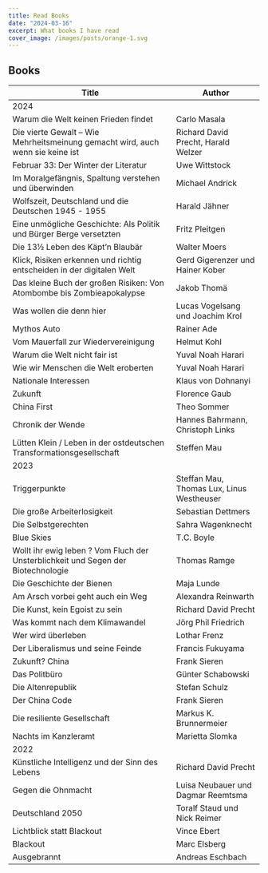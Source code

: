 ```yaml
---
title: Read Books
date: "2024-03-16"
excerpt: What books I have read
cover_image: /images/posts/orange-1.svg
---
```


## Books

| Title                                                                             | Author                                    |
| --------------------------------------------------------------------------------- | ----------------------------------------- |
| 2024                                                                              |                                           |
| Warum die Welt keinen Frieden findet                                              | Carlo Masala                              |
| Die vierte Gewalt – Wie Mehrheitsmeinung gemacht wird, auch wenn sie keine ist    | Richard David Precht, Harald Welzer       |
| Februar 33: Der Winter der Literatur                                              | Uwe Wittstock                             |
| Im Moralgefängnis, Spaltung verstehen und überwinden                              | Michael Andrick                           |
| Wolfszeit, Deutschland und die Deutschen 1945 - 1955                              | Harald Jähner                             |
| Eine unmögliche Geschichte: Als Politik und Bürger Berge versetzten               | Fritz Pleitgen                            |
| Die 13½ Leben des Käpt’n Blaubär                                                  | Walter Moers                              |
| Klick, Risiken erkennen und richtig entscheiden in der digitalen Welt             | Gerd Gigerenzer und Hainer Kober          |
| Das kleine Buch der großen Risiken: Von Atombombe bis Zombieapokalypse            | Jakob Thomä                               |
| Was wollen die denn hier                                                          | Lucas Vogelsang und Joachim Krol          |
| Mythos Auto                                                                       | Rainer Ade                                |
| Vom Mauerfall zur Wiedervereinigung                                               | Helmut Kohl                               |
| Warum die Welt nicht fair ist                                                     | Yuval Noah Harari                         |
| Wie wir Menschen die Welt eroberten                                               | Yuval Noah Harari                         |
| Nationale Interessen                                                              | Klaus von Dohnanyi                        |
| Zukunft                                                                           | Florence Gaub                             |
| China First                                                                       | Theo Sommer                               |
| Chronik der Wende                                                                 | Hannes Bahrmann, Christoph Links          |
| Lütten Klein / Leben in der ostdeutschen Transformationsgesellschaft              | Steffen Mau                               |
| 2023                                                                              |                                           |
| Triggerpunkte                                                                     | Steffan Mau, Thomas Lux, Linus Westheuser |
| Die große Arbeiterlosigkeit                                                       | Sebastian Dettmers                        |
| Die Selbstgerechten                                                               | Sahra Wagenknecht                         |
| Blue Skies                                                                        | T.C. Boyle                                |
| Wollt ihr ewig leben ? Vom Fluch der Unsterblichkeit und Segen der Biotechnologie | Thomas Ramge                              |
| Die Geschichte der Bienen                                                         | Maja Lunde                                |
| Am Arsch vorbei geht auch ein Weg                                                 | Alexandra Reinwarth                       |
| Die Kunst, kein Egoist zu sein                                                    | Richard David Precht                      |
| Was kommt nach dem Klimawandel                                                    | Jörg Phil Friedrich                       |
| Wer wird überleben                                                                | Lothar Frenz                              |
| Der Liberalismus und seine Feinde                                                 | Francis Fukuyama                          |
| Zukunft? China                                                                    | Frank Sieren                              |
| Das Politbüro                                                                     | Günter Schabowski                         |
| Die Altenrepublik                                                                 | Stefan Schulz                             |
| Der China Code                                                                    | Frank Sieren                              |
| Die resiliente Gesellschaft                                                       | Markus K. Brunnermeier                    |
| Nachts im Kanzleramt                                                              | Marietta Slomka                           |
| 2022                                                                              |                                           |
| Künstliche Intelligenz und der Sinn des Lebens                                    | Richard David Precht                      |
| Gegen die Ohnmacht                                                                | Luisa Neubauer und Dagmar Reemtsma        |
| Deutschland 2050                                                                  | Toralf Staud und Nick Reimer              |
| Lichtblick statt Blackout                                                         | Vince Ebert                               |
| Blackout                                                                          | Marc Elsberg                              |
| Ausgebrannt                                                                       | Andreas Eschbach                          |
